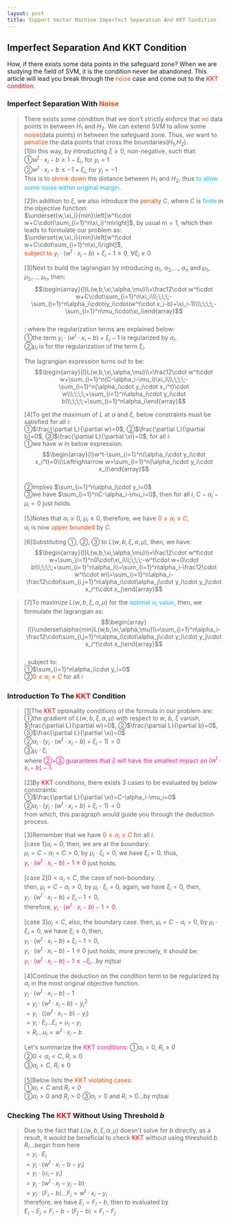 ```yaml
---
layout: post
title: Support Vector Machine Imperfect Separation And KKT Condition
---
```


## Imperfect Separation And KKT Condition

<p class="message">
How, if there exists some data points in the safeguard zone?  When we are studying the field of SVM, it is the condition never be abandoned.  This article will lead you break through the <font color="OrangeRed">noise</font> case and come out to the <font color="Red">KKT condition</font>.  
</p>

### Imperfect Separation With <font color="OrangeRed">Noise</font>
>There exists some condition that we don't strictly enforce that <font color="OrangeRed">no</font> data points in between $H_1$ and $H_2$.  We can extend SVM to allow some <font color="OrangeRed">noise</font>(data points) in between the safeguard zone.  Thus, we want to <font color="OrangeRed">penalize</font> the data points that cross the boundaries($H_1$,$H_2$).  
>[1]In this way, by introducting $\xi\geq0$, non-negative, such that:  
>&#10112;$w^t\cdot x_i-b\geq1-\xi_i$, for $y_i=1$  
>&#10113;$w^t\cdot x_i-b\leq-1+\xi_i$, for $y_i=-1$  
>This is to <font color="OrangeRed">shrink down</font> the distance between $H_1$ and $H_2$, thus <font color="DeepSkyBlue">to allow some noise within original margin</font>.  
>
>[2]In addition to $\xi$, we also introduce the <font color="OrangeRed">penalty</font> $C$, where $C$ is <font color="DeepSkyBlue">finite</font> in the objective function:    
>$\underset{w,\xi_i}{min}\left[w^t\cdot w+C\cdot(\sum_{i=1}^n\xi_i)^m\right]$, by usual $m=1$, which then leads to formulate our problem as:  
>$\underset{w,\xi_i}{min}\left[w^t\cdot w+C\cdot\sum_{i=1}^n\xi_i\right]$,  
><font color="OrangeRed">subject to</font> $y_i\cdot(w^t\cdot x_i-b)+\xi_i-1\geq0$, $\forall\xi_i\geq0$  
>
>[3]Next to build the lagrangian by introducing $\alpha_1$, $\alpha_2$,..., $\alpha_n$ and $\mu_1$, $\mu_2$,..., $\mu_n$, then:  
$$\begin{array}{l}L(w,b,\xi,\alpha,\mu)\\=\frac12\cdot w^t\cdot w+C\cdot\sum_{i=1}^n\xi_i\\\;\;\;\;-\sum_{i=1}^n\alpha_i\cdot(y_i\cdot(w^t\cdot x_i-b)+\xi_i-1)\\\;\;\;\;-\sum_{i=1}^n\mu_i\cdot\xi_i\end{array}$$  
>; where the regularization terms are explained below:  
>&#10112;the term $y_i\cdot(w^t\cdot x_i-b)+\xi_i-1$ is regularized by $\alpha_i$.  
>&#10113;$\mu_i$ is for the regularization of the term $\xi_i$.  
>
>The lagrangian expression turns out to be:  
$$\begin{array}{l}L(w,b,\xi,\alpha,\mu)\\=\frac12\cdot w^t\cdot w+\sum_{i=1}^n(C-\alpha_i-\mu_i)\xi_i\\\;\;\;\;-\sum_{i=1}^n(\alpha_i\cdot y_i\cdot x_i^t)\cdot w\\\;\;\;\;+\sum_{i=1}^n\alpha_i\cdot y_i\cdot b\\\;\;\;\;+\sum_{i=1}^n\alpha_i\end{array}$$  
>
>[4]To get the maximum of $L$ at $\alpha$ and $\xi$, below constraints must be satisfied for all $i$:  
>&#10112;$\frac{\partial L}{\partial w}=0$, &#10113;$\frac{\partial L}{\partial b}=0$, &#10114;$\frac{\partial L}{\partial \xi}=0$, for all $i$:  
>&#10112;we have $w$ in below expression:  
$$\begin{array}{l}w^t-\sum_{i=1}^n(\alpha_i\cdot y_i\cdot x_i^t)=0\\\Leftrightarrow w=\sum_{i=1}^n(\alpha_i\cdot y_i\cdot x_i)\end{array}$$  
>&#10113;implies $\sum_{i=1}^n\alpha_i\cdot y_i=0$  
>&#10114;we have $\sum_{i=1}^nC-\alpha_i-\mu_i=0$, then for all $i$, $C-\alpha_i-\mu_i=0$ just holds.  
>
>[5]Notes that $\alpha_i\geq0$, $\mu_i\geq0$, therefore, we have <font color="OrangeRed">$0\leq\alpha_i\leq C$</font>,  
>$\alpha_i$ is now <font color="OrangeRed">upper bounded</font> by <font color="OrangeRed">$C$</font>.  
>
>[6]Substituting &#10112;, &#10113;, &#10114; to $L(w,b,\xi,\alpha,\mu)$, then, we have:  
$$\begin{array}{l}L(w,b,\xi,\alpha,\mu)\\=\frac12\cdot w^t\cdot w+\sum_{i=1}^n0\cdot\xi_i\\\;\;\;\;-w^t\cdot w+0\cdot b\\\;\;\;\;+\sum_{i=1}^n\alpha_i\\=\sum_{i=1}^n\alpha_i-\frac12\cdot w^t\cdot w\\=\sum_{i=1}^n\alpha_i-\frac12\cdot\sum_{i,j=1}^n\alpha_i\cdot\alpha_j\cdot y_i\cdot y_j\cdot x_i^t\cdot x_j\end{array}$$  
<!-- $$\begin{array}{l}L(w,b,\xi,\alpha,\mu)\\=\frac12\cdot w^t\cdot w+\sum_{i=1}^n0\cdot\xi_i\\\;\;\;\;-w^t\cdot w+0\cdot b\\\;\;\;\;+\sum_{i=1}^n\alpha_i\end{array}$$ -->
<!-- $$\begin{array}{l}L(w,b,\xi,\alpha,\mu)\\=\sum_{i=1}^n\alpha_i-\frac12\cdot w^t\cdot w\\=\sum_{i=1}^n\alpha_i-\frac12\cdot\sum_{i,j=1}^n\alpha_i\cdot\alpha_j\cdot y_i\cdot y_j\cdot x_i^t\cdot x_j\end{array}$$ -->
>
>[7]To maximize $L(w,b,\xi,\alpha,\mu)$ for the <font color="DeepSkyBlue">optimal $\alpha_i$ value</font>, then, we formulate the lagrangian as:  
$$\begin{array}{l}\underset\alpha{min}L(w,b,\xi,\alpha,\mu)\\=\sum_{i=1}^n\alpha_i-\frac12\cdot\sum_{i,j=1}^n\alpha_i\cdot\alpha_j\cdot y_i\cdot y_j\cdot x_i^t\cdot x_j\end{array}$$  
>, subject to:  
>&#10112;$\sum_{i=1}^n\alpha_i\cdot y_i=0$  
>&#10113;<font color="OrangeRed">$0\leq\alpha_i\leq C$</font> for all $i$  

### Introduction To The <font color="Red">KKT</font> Condition
>[1]The <font color="Red">KKT</font> optimality conditions of the formula in our problem are:  
>&#10112;the gradient of $L(w,b,\xi,\alpha,\mu)$ with respect to $w$, $b$, $\xi$ vanish, $\frac{\partial L}{\partial w}=0$, &#10113;$\frac{\partial L}{\partial b}=0$, &#10114;$\frac{\partial L}{\partial \xi}=0$  
>&#10113;$\alpha_i\cdot(y_i\cdot(w^t\cdot x_i-b)+\xi_i-1)=0$  
>&#10114;$\mu_i\cdot\xi_i$  
>where <font color="DeepPink">&#10113;+&#10114; guarantees that $\xi$ will have the smallest impact on $(w^t\cdot x_i-b)-1$</font>.  
>
>[2]By <font color="Red">KKT</font> conditions, there exists 3 cases to be evaluated by below constraints:  
>&#10112;$\frac{\partial L}{\partial \xi}=C-\alpha_i-\mu_i=0$  
>&#10113;$\alpha_i\cdot(y_i\cdot(w^t\cdot x_i-b)+\xi_i-1)=0$  
>from which, this paragraph would guide you through the deduction process.    
>
>[3]Remember that we have <font color="OrangeRed">$0\leq\alpha_i\leq C$</font> for all $i$.  
>[case 1]$\alpha_i=0$, then, we are at the boundary:  
>$\mu_i=C-\alpha_i=C>0$, by $\mu_i\cdot\xi_i=0$, we have $\xi_i=0$, thus,  
><font color="DeepPink">$y_i\cdot(w^t\cdot x_i-b)-1\geq0$</font> just holds.  
>
>[case 2]$0<\alpha_i<C$, the case of non-boundary.  
>then, $\mu_i=C-\alpha_i>0$, by $\mu_i\cdot\xi_i=0$, again, we have $\xi_i=0$, then,  
>$y_i\cdot(w^t\cdot x_i-b)+\xi_i-1=0$,  
>therefore, <font color="DeepPink">$y_i\cdot(w^t\cdot x_i-b)-1=0$</font>.  
>
>[case 3]$\alpha_i=C$, also, the boundary case.
>then, $\mu_i=C-\alpha_i=0$, by $\mu_i\cdot\xi_i=0$, we have $\xi_i\geq0$, then,  
>$y_i\cdot(w^t\cdot x_i-b)+\xi_i-1=0$,  
>$y_i\cdot(w^t\cdot x_i-b)-1\leq0$ just holds, more precisely, it should be:  
><font color="DeepPink">$y_i\cdot(w^t\cdot x_i-b)-1\leq-\xi_i$</font>...by mjtsai  
>
>[4]Continue the deduction on the condition term to be regularized by $\alpha_i$ in the most original objective function.  
>$y_i\cdot(w^t\cdot x_i-b)-1$  
>$=y_i\cdot(w^t\cdot x_i-b)-y_i^2$  
>$=y_i\cdot((w^t\cdot x_i-b)-y_i)$  
>$=y_i\cdot E_i$...$E_i=u_i-y_i$  
>$=R_i$...$u_i=w^t\cdot x_i-b$  
>
>Let's summarize the <font color="DeepPink">KKT conditions</font>:
>&#10112;$\alpha_i=0$, $R_i\geq0$  
>&#10113;$0<\alpha_i<C$, $R_i\approx0$  
>&#10114;$\alpha_i=C$, $R_i\leq0$  
>
>[5]Below lists the <font color="OrangeRed">KKT violating cases</font>:  
>&#10112;$\alpha_i<C$ and $R_i<0$  
>&#10113;$\alpha_i>0$ and $R_i>0$
>&#10114;$\alpha_i=0$ and $R_i>0$...by mjtsai

### Checking The <font color="Red">KKT</font> Without Using Threshold $b$
>Due to the fact that $L(w,b,\xi,\alpha,\mu)$ doesn't solve for $b$ directly, as a result, it would be beneficial to check <font color="Red">KKT</font> without using threshold $b$.  
>$R_i$...begin from here  
>$=y_i\cdot E_i$  
>$=y_i\cdot(w^t\cdot x_i-b-y_i)$  
>$=y_i\cdot(u_i-y_i)$  
>$=y_i\cdot(w^t\cdot x_i-y_i-b)$  
>$=y_i\cdot(F_i-b)$...$F_i=w^t\cdot x_i-y_i$  
>therefore, we have $E_i=F_i-b$, then to evaluated by  
>$E_i-E_j=F_i-b-(F_j-b)=F_i-F_j$  

<!-- Notes -->
<!-- <font color="OrangeRed">items, verb, to make it the focus</font> -->
<!-- <font color="Red">KKT</font> -->
<!-- <font color="DeepSkyBlue">suggested item, soft item</font> -->

<!-- <font color="DeepPink">positive conclusion, finding</font> -->
<!-- <font color="DimGray">negative conclusion, finding</font> -->

<!-- <font color="Green">value iteration</font> -->
<!-- <font color="#00ADAD">policy</font> -->
<!-- <font color="#6100A8">full observable</font> -->
<!-- <font color="#FFAC12">partial observable</font> -->
<!-- <font color="#EB00EB">stochastic</font> -->
<!-- <font color="#8400E6">state transition</font> -->
<!-- <font color="#D600D6">discount factor gamma $\gamma$</font> -->
<!-- <font color="#D600D6">$V(S)$</font> -->
<!-- <font color="#9300FF">immediate reward R(S)</font> -->
